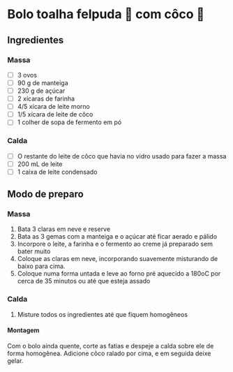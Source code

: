 # Bolo toalha felpuda 🍰 com côco 🥥

## Ingredientes

### Massa

- [ ] 3 ovos
- [ ] 90 g de manteiga
- [ ] 230 g de açúcar
- [ ] 2 xícaras de farinha
- [ ] 4/5 xícara de leite morno
- [ ] 1/5 xícara de leite de côco
- [ ] 1 colher de sopa de fermento em pó

### Calda

- [ ] O restante do leite de côco que havia no vidro usado para fazer a massa
- [ ] 200 mL de leite
- [ ] 1 caixa de leite condensado

## Modo de preparo

### Massa

1. Bata 3 claras em neve e reserve
1. Bata as 3 gemas com a manteiga e o açúcar até ficar aerado e pálido
1. Incorpore o leite, a farinha e o fermento ao creme já preparado sem bater muito
1. Coloque as claras em neve, incorporando suavemente misturando de baixo para cima.
1. Coloque numa forma untada e leve ao forno pré aquecido a 180oC por cerca de 35 minutos ou até que esteja assado

### Calda

1. Misture todos os ingredientes até que fiquem homogêneos

#### Montagem

Com o bolo ainda quente, corte as fatias e despeje a calda sobre ele de forma homogênea. Adicione côco ralado por cima, e em seguida deixe gelar.